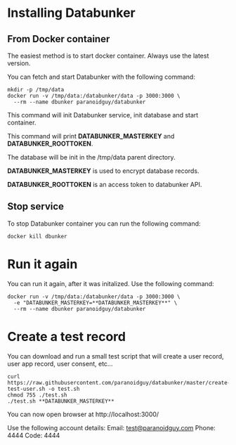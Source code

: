 # Installing Databunker

## From Docker container

The easiest method is to start docker container. Always use the latest version.

You can fetch and start Databunker with the following command:

```
mkdir -p /tmp/data
docker run -v /tmp/data:/databunker/data -p 3000:3000 \
  --rm --name dbunker paranoidguy/databunker
```

This command will init Databunker service, init database and start container.

This command will print **DATABUNKER_MASTERKEY** and **DATABUNKER_ROOTTOKEN**.

The database will be init in the /tmp/data parent directory.

**DATABUNKER_MASTERKEY** is used to encrypt database records.

**DATABUNKER_ROOTTOKEN** is an access token to databunker API.


## Stop service

To stop Databunker container you can run the following command:

```
docker kill dbunker
```

# Run it again

You can run it again, after it was initalized. Use the following command:

```
docker run -v /tmp/data:/databunker/data -p 3000:3000 \
  -e "DATABUNKER_MASTERKEY=**DATABUNKER_MASTERKEY**" \
  --rm --name dbunker paranoidguy/databunker
```

# Create a test record

You can download and run a small test script that will create a user record, user app record, user consent, etc...

```
curl https://raw.githubusercontent.com/paranoidguy/databunker/master/create-test-user.sh -o test.sh
chmod 755 ./test.sh
./test.sh **DATABUNKER_MASTERKEY**
```

You can now open browser at http://localhost:3000/

Use the following account details:
Email: test@paranoidguy.com
Phone: 4444
Code: 4444